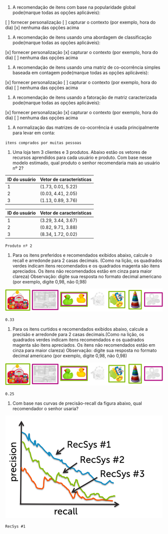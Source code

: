 1. A recomendação de itens com base na popularidade global pode(marque todas as opções aplicáveis):

[ ] fornecer personalização
[ ] capturar o contexto (por exemplo, hora do dia)
[x] nenhuma das opções acima

1. A recomendação de itens usando uma abordagem de classificação pode(marque todas as opções aplicáveis):

[x] fornecer personalização
[x] capturar o contexto (por exemplo, hora do dia)
[ ] nenhuma das opções acima

1. A recomendação de itens usando uma matriz de co-ocorrência simples baseada em contagem pode(marque todas as opções aplicáveis):

[x] fornecer personalização
[ ] capturar o contexto (por exemplo, hora do dia)
[ ] nenhuma das opções acima

1. A recomendação de itens usando a fatoração de matriz caracterizada pode(marque todas as opções aplicáveis):

[x] fornecer personalização
[x] capturar o contexto (por exemplo, hora do dia)
[ ] nenhuma das opções acima

1. A normalização das matrizes de co-ocorrência é usada principalmente para levar em conta:

`itens comprados por muitas pessoas`

1. Uma loja tem 3 clientes e 3 produtos.  Abaixo estão os vetores de recursos aprendidos para cada usuário e produto. Com base nesse modelo estimado, qual produto o senhor recomendaria mais ao usuário nº 2?

|ID do usuário|Vetor de características|
|-|-|
|1|(1.73, 0.01, 5.22)|
|2|(0.03, 4.41, 2.05)|
|3|(1.13, 0.89, 3.76)|

|ID do usuário|Vetor de características|
|-|-|
|1|(3.29, 3.44, 3.67)|
|2|(0.82, 9.71, 3.88)|
|3|(8.34, 1.72, 0.02)|

`Produto nº 2`

1. Para os itens preferidos e recomendados exibidos abaixo, calcule o recall e arredonde para 2 casas decimais. (Como na lição, os quadrados verdes indicam itens recomendados e os quadrados magenta são itens apreciados.  Os itens não recomendados estão em cinza para maior clareza) Observação: digite sua resposta no formato decimal americano (por exemplo, digite 0,98, não 0,98)

![1](assets/1.png)

`0.33`

1. Para os itens curtidos e recomendados exibidos abaixo, calcule a precisão e arredonde para 2 casas decimais.(Como na lição, os quadrados verdes indicam itens recomendados e os quadrados magenta são itens apreciados. Os itens não recomendados estão em cinza para maior clareza) Observação: digite sua resposta no formato decimal americano (por exemplo, digite 0,98, não 0,98)

![2](assets/2.png)

`0.25`

1. Com base nas curvas de precisão-recall da figura abaixo, qual recomendador o senhor usaria?

![3](assets/3.png)

`RecSys #1`